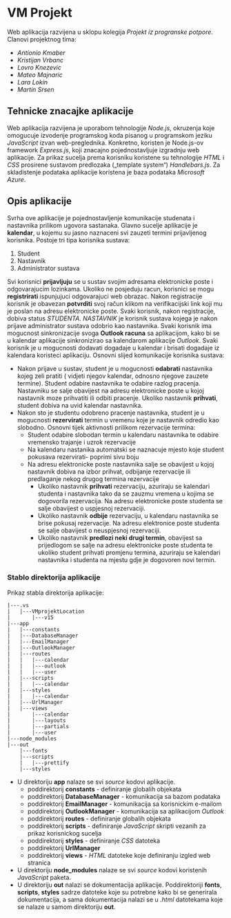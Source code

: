 # **VM Projekt** #

Web aplikacija razvijena u sklopu kolegija *Projekt iz progranske potpore*. 
Clanovi projektnog tima: 
* *Antionio Kmaber*
* *Kristijan Vrbanc*
* *Lovro Knezevic*
* *Mateo Majnaric*
* *Lara Lokin*
* *Martin Srsen*

## Tehnicke znacajke aplikacije ##

Web aplikacija razvijena je uporabom tehnologije *Node.js*, okruzenja koje omogucuje izvodenje programskog koda pisanog u programskom jeziku *JavaScript* izvan web-preglednika. Konkretno, koristen je Node.js-ov framework *Express.js*, koji znacajno pojednostavljuje izgradnju web aplikacije. Za prikaz sucelja prema korisniku koristene su tehnologije *HTML* i *CSS* prosirene sustavom predlozaka („template system“) *Handlebars.js*. 
Za skladistenje podataka aplikacije koristena je baza podataka *Microsoft Azure*.

## Opis aplikacije ##

Svrha ove aplikacije je pojednostavljenje komunikacije studenata i nastavnika prilikom ugovora sastanaka. Glavno sucelje aplikacije je **kalendar**, u kojemu su jasno naznaceni svi zauzeti termini prijavljenog korisnika. 
Postoje tri tipa korisnika sustava:
1. Student
2. Nastavnik
3. Administrator sustava

Svi korisnici **prijavljuju** se u sustav svojim adresama elektronicke poste i odgovarajucim lozinkama. Ukoliko ne posjeduju racun, korisnici se mogu **registrirati** ispunjujuci odgovarajuci web obrazac. Nakon registracije korisnik je obavezan **potvrditi** svoj račun klikom na verifikacijski link koji mu je poslan na adresu elektronicke poste.
Svaki korisnik, nakon registracije, dobiva status *STUDENTA*. *NASTAVNIK* je korisnik sustava kojega je nakon prijave administrator sustava odobrio kao nastavnika.
Svaki korisnik ima mogucnost sinkronizacije svoga **Outlook racuna** sa aplikacijom, kako bi se u kalendar aplikacije sinkronizirao sa kalendarom aplikacije *Outlook*. Svaki korisnik je u mogucnosti dodavati dogadaje u kalendar i brisati dogadaje iz kalendara koristeci aplikaciju.
Osnovni slijed komunikacije korisnika sustava:  
* Nakon prijave u sustav, student je u mogucnosti **odabrati** nastavnika kojeg zeli pratiti ( vidjeti njegov kalendar, odnosno njegove zauzete termine). Student odabire nastavnika te odabire razlog pracenja. Nastavniku se salje obavijest na adresu elektronicke poste u kojoj nastavnik moze prihvatiti ili odbiti pracenje. Ukoliko nastavnik **prihvati**, student dobiva na uvid kalendar nastavnika.
* Nakon sto je studentu odobreno pracenje nastavnika, student je u mogucnosti **rezervirati** termin u vremenu koje je nastavnik odredio kao slobodno. Osnovni tijek aktivnosti prilikom rezervacije termina:
   * Student odabire slobodan termin u kalendaru nastavnika te odabire vremensko trajanje i uzrok rezervacije
   * Na kalendaru nastanika automatski se naznacuje mjesto koje student pokusava rezervirati- poprimi sivu boju
   * Na adresu elektronicke poste nastavnika salje se obavijest u kojoj nastavnik dobiva na izbor prihvat, odbijanje rezervacije ili predlaganje nekog drugog termina rezervacije
        * Ukoliko nastavnik **prihvati** rezervaciju, azuriraju se kalendari studenta i nastavnika tako da se zauzmu vremena u kojima se dogovorila rezervacija. Na adresu elektronicke poste studenta se salje obavijest o uspjesnoj rezervaciji.
        * Ukoliko nastavnik **odbije** rezervaciju, u kalendaru nastavnika se brise pokusaj rezervacije. Na adresu elektronice poste studenta se salje obavijest o neuspjesnoj rezervaciji.
        * Ukoliko nastavnik **predlozi neki drugi termin**, obavijest sa prijedlogom se salje na adresu elektronicke poste studenta te ukoliko student prihvati promjenu termina, azuriraju se kalendari nastavnika i studenta na mjestu gdje je dogovoren novi termin.   

### Stablo direktorija aplikacije ###

Prikaz stabla direktorija aplikacije:
```
|---.vs
|   |---VMprojektLocation
|       |---v15
|---app
|   |---constants
|   |---DatabaseManager
|   |---EmailManager
|   |---OutlookManager
|   |---routes
|   |   |---calendar
|   |   |---outlook
|   |   |---user
|   |---scripts
|   |   |---calendar
|   |---styles
|   |   |---calendar
|   |---UrlManager
|   |---views
|       |---calendar
|       |---layouts
|       |---partials
|       |---user
|---node_modules
|---out
    |---fonts
    |---scripts
    |   |---prettify
    |---styles
```

* U direktoriju **app** nalaze se svi *source* kodovi aplikacije.
    * poddirektorij **constants** - definiranje globalih objekata
    * poddirektorij **DatabaseManager** - komunikacija sa bazom podataka
    * poddirektorij **EmailManager** - komunikacija sa korisnickim e-mailom
    * poddirektorij **OutlookManager** - komunikacija sa aplikacijom *Outlook*
    * poddirektorij **routes** - definiranje globalih objekata
    * poddirektorij **scripts** - definiranje *JavaScript* skripti vezanih za prikaz korisnickog sucelja
    * poddirektorij **styles** - definiranje *CSS* datoteka
    * poddirektorij **UrlManager** 
    * poddirektorij **views** - *HTML* datoteke koje definiranju izgled web stranica 
* U direktoriju **node_modules** nalaze se svi *source* kodovi koristenih *JavaScript* paketa.
* U direktoriju **out** nalazi se dokumentacija aplikacije. Poddirektoriji **fonts**, **scripts**, **styles** sadrze datoteke koje su potrebne kako bi se generirala dokumentacija, a sama dokumentacija nalazi se u *.html* datotekama koje se nalaze u samom direktoriju **out**. 